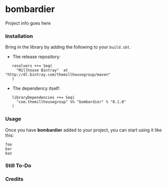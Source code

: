 bombardier
============================

Project info goes here


### Installation

Bring in the library by adding the following to your ```build.sbt```. 

  - The release repository: 

```
   resolvers ++= Seq(
     "Millhouse Bintray"  at "http://dl.bintray.com/themillhousegroup/maven"
   )
```
  - The dependency itself: 

```
   libraryDependencies ++= Seq(
     "com.themillhousegroup" %% "bombardier" % "0.1.0"
   )

```

### Usage

Once you have __bombardier__ added to your project, you can start using it like this:

```
foo
bar
baz 
```


### Still To-Do

### Credits

